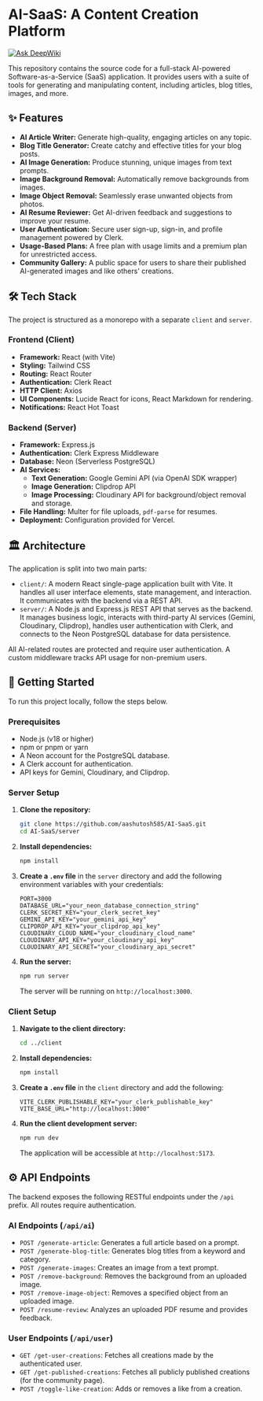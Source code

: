 # AI-SaaS: A Content Creation Platform
[![Ask DeepWiki](https://devin.ai/assets/askdeepwiki.png)](https://deepwiki.com/aashutosh585/AI-SaaS)

This repository contains the source code for a full-stack AI-powered Software-as-a-Service (SaaS) application. It provides users with a suite of tools for generating and manipulating content, including articles, blog titles, images, and more.

## ✨ Features

- **AI Article Writer:** Generate high-quality, engaging articles on any topic.
- **Blog Title Generator:** Create catchy and effective titles for your blog posts.
- **AI Image Generation:** Produce stunning, unique images from text prompts.
- **Image Background Removal:** Automatically remove backgrounds from images.
- **Image Object Removal:** Seamlessly erase unwanted objects from photos.
- **AI Resume Reviewer:** Get AI-driven feedback and suggestions to improve your resume.
- **User Authentication:** Secure user sign-up, sign-in, and profile management powered by Clerk.
- **Usage-Based Plans:** A free plan with usage limits and a premium plan for unrestricted access.
- **Community Gallery:** A public space for users to share their published AI-generated images and like others' creations.

## 🛠️ Tech Stack

The project is structured as a monorepo with a separate `client` and `server`.

### Frontend (Client)

- **Framework:** React (with Vite)
- **Styling:** Tailwind CSS
- **Routing:** React Router
- **Authentication:** Clerk React
- **HTTP Client:** Axios
- **UI Components:** Lucide React for icons, React Markdown for rendering.
- **Notifications:** React Hot Toast

### Backend (Server)

- **Framework:** Express.js
- **Authentication:** Clerk Express Middleware
- **Database:** Neon (Serverless PostgreSQL)
- **AI Services:**
  - **Text Generation:** Google Gemini API (via OpenAI SDK wrapper)
  - **Image Generation:** Clipdrop API
  - **Image Processing:** Cloudinary API for background/object removal and storage.
- **File Handling:** Multer for file uploads, `pdf-parse` for resumes.
- **Deployment:** Configuration provided for Vercel.

## 🏛️ Architecture

The application is split into two main parts:

-   `client/`: A modern React single-page application built with Vite. It handles all user interface elements, state management, and interaction. It communicates with the backend via a REST API.
-   `server/`: A Node.js and Express.js REST API that serves as the backend. It manages business logic, interacts with third-party AI services (Gemini, Cloudinary, Clipdrop), handles user authentication with Clerk, and connects to the Neon PostgreSQL database for data persistence.

All AI-related routes are protected and require user authentication. A custom middleware tracks API usage for non-premium users.

## 🚀 Getting Started

To run this project locally, follow the steps below.

### Prerequisites

-   Node.js (v18 or higher)
-   npm or pnpm or yarn
-   A Neon account for the PostgreSQL database.
-   A Clerk account for authentication.
-   API keys for Gemini, Cloudinary, and Clipdrop.

### Server Setup

1.  **Clone the repository:**
    ```bash
    git clone https://github.com/aashutosh585/AI-SaaS.git
    cd AI-SaaS/server
    ```

2.  **Install dependencies:**
    ```bash
    npm install
    ```

3.  **Create a `.env` file** in the `server` directory and add the following environment variables with your credentials:
    ```env
    PORT=3000
    DATABASE_URL="your_neon_database_connection_string"
    CLERK_SECRET_KEY="your_clerk_secret_key"
    GEMINI_API_KEY="your_gemini_api_key"
    CLIPDROP_API_KEY="your_clipdrop_api_key"
    CLOUDINARY_CLOUD_NAME="your_cloudinary_cloud_name"
    CLOUDINARY_API_KEY="your_cloudinary_api_key"
    CLOUDINARY_API_SECRET="your_cloudinary_api_secret"
    ```

4.  **Run the server:**
    ```bash
    npm run server
    ```
    The server will be running on `http://localhost:3000`.

### Client Setup

1.  **Navigate to the client directory:**
    ```bash
    cd ../client
    ```

2.  **Install dependencies:**
    ```bash
    npm install
    ```

3.  **Create a `.env` file** in the `client` directory and add the following:
    ```env
    VITE_CLERK_PUBLISHABLE_KEY="your_clerk_publishable_key"
    VITE_BASE_URL="http://localhost:3000"
    ```

4.  **Run the client development server:**
    ```bash
    npm run dev
    ```
    The application will be accessible at `http://localhost:5173`.

## ⚙️ API Endpoints

The backend exposes the following RESTful endpoints under the `/api` prefix. All routes require authentication.

### AI Endpoints (`/api/ai`)

-   `POST /generate-article`: Generates a full article based on a prompt.
-   `POST /generate-blog-title`: Generates blog titles from a keyword and category.
-   `POST /generate-images`: Creates an image from a text prompt.
-   `POST /remove-background`: Removes the background from an uploaded image.
-   `POST /remove-image-object`: Removes a specified object from an uploaded image.
-   `POST /resume-review`: Analyzes an uploaded PDF resume and provides feedback.

### User Endpoints (`/api/user`)

-   `GET /get-user-creations`: Fetches all creations made by the authenticated user.
-   `GET /get-published-creations`: Fetches all publicly published creations (for the community page).
-   `POST /toggle-like-creation`: Adds or removes a like from a creation.
